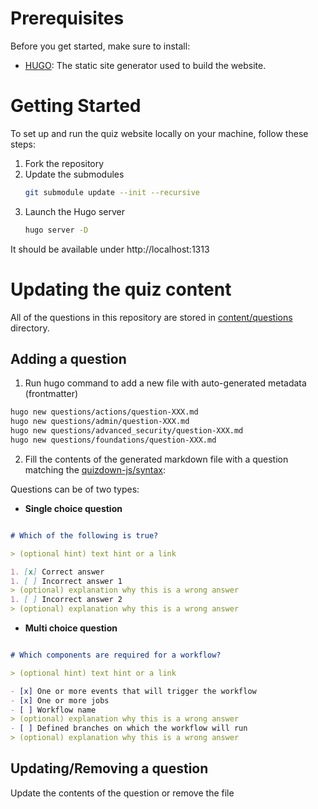 # Prerequisites

Before you get started, make sure to install:

- [HUGO](https://gohugo.io/installation/): The static site generator used to build the website.

# Getting Started

To set up and run the quiz website locally on your machine, follow these steps:

1) Fork the repository
2) Update the submodules
   ```bash
   git submodule update --init --recursive

3) Launch the Hugo server
   ```bash
   hugo server -D

It should be available under http://localhost:1313

# Updating the quiz content

All of the questions in this repository are stored in [content/questions](https://github.com/FidelusAleksander/githubcertified/blob/master/content/questions) directory.

## Adding a question
1) Run hugo command to add a new file with auto-generated metadata (frontmatter)
```bash
hugo new questions/actions/question-XXX.md
hugo new questions/admin/question-XXX.md
hugo new questions/advanced_security/question-XXX.md
hugo new questions/foundations/question-XXX.md
```

2) Fill the contents of the generated markdown file with a question matching the
 [quizdown-js/syntax](https://github.com/bonartm/quizdown-js/blob/main/docs/syntax.md):

Questions can be of two types:

- **Single choice question**

``` markdown

# Which of the following is true?

> (optional hint) text hint or a link

1. [x] Correct answer
1. [ ] Incorrect answer 1
> (optional) explanation why this is a wrong answer
1. [ ] Incorrect answer 2
> (optional) explanation why this is a wrong answer
```

- **Multi choice question**

``` markdown

# Which components are required for a workflow?

> (optional hint) text hint or a link

- [x] One or more events that will trigger the workflow
- [x] One or more jobs
- [ ] Workflow name
> (optional) explanation why this is a wrong answer
- [ ] Defined branches on which the workflow will run
> (optional) explanation why this is a wrong answer

```



## Updating/Removing a question
Update the contents of the question or remove the file
